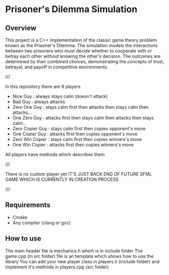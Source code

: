 # Prisoner's Dilemma Simulation
## Overview
This project is a C++ implementation of the classic game theory problem known as the Prisoner's Dilemma. 
The simulation models the interactions between two prisoners who must decide whether to cooperate with or betray each other without knowing the other's decision. 
The outcomes are determined by their combined choices, demonstrating the concepts of trust, betrayal, and payoff in competitive environments.

///

In this repository there are 8 players
* Nice Guy : always stays calm (doesn't attack)
* Bad Guy : always attacks
* Zero One Guy : stays calm first then attacks then stays calm then attacks...
* One Zero Guy : attacks first then stays calm then attacks then stays calm...
* Zero Copier Guy : stays calm first then copies opponent's move
* One Copier Guy : attacks first then copies opponent's move
* Zero Win Copier : stays calm first then copies winners's move
* One Win Copier : attacks first then copies winners's move

All players have methods which describes them 

///

There is no custom player yet
IT'S JUST BACK END OF FUTURE SFML GAME WHICH IS CURRENTLY IN CREATION PROCESS

///
## Requirements
* Cmake
* Any compiler (clang or gcc)

## How to use
The main header file is mechanics.h which is in include folder
The game.cpp (in src folder) file is an template which shows how to use the library
You can add your new player class in players.h (include folder) and implement it's methods in players.cpp (src folder)
